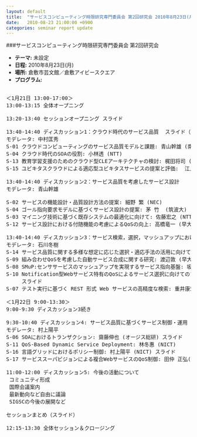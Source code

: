 ```yaml
---
layout: default
title:  "サービスコンピューティング時限研究専門委員会 第2回研究会 2010年8月23日(月)"
date:   2010-08-23 21:00:00 +0900
categories: seminar report update
---
```


###サービスコンピューティング時限研究専門委員会 第2回研究会
- __テーマ:__ 未設定
- __日程:__ 2010年8月23日(月)
- __場所:__ 倉敷市芸文館／倉敷アイビースクエア
- __プログラム:__

<pre>

＜1月21日 13:00-17:00＞
13:00-13:15 全体オープニング

13:20-13:40 セッションオープニング スライド

13:40-14:40 ディスカッション1：クラウド時代のサービス品質  スライド（まとめ）
モデレータ: 中村匡秀
S-01 クラウドコンピューティングのサービス品質モデルと課題: 青山幹雄 (南山大) スライド
S-04 クラウド時代のSOAの役割: 小林透 (NTT)
S-13 教育学習支援のためのクラウド型CLEアーキテクチャの検討: 梶田将司 (名大) (不参加)
S-15 ユビキタスクラウドによる適応型ユビキタスサービスの提案と評価:  江上公一 (神戸大) スライド

13:40-14:40 ディスカッション2：サービス品質を考慮したサービス設計
モデレータ: 青山幹雄

S-02 サービスの機能設計・品質設計方法の提案: 細野 繁 (NEC)
S-04 ゴール指向要求モデルに基づくサービス設計の提案: 茅 竹  (筑波大)
S-03 マイニング技術に基づく既存システムの最適化に向けて: 佐藤宏之 (NTT)
S-12 サービス設計における付随機能の考慮によるQoSの向上: 高橋竜一 (早大) スライド

13:40-14:40 ディスカッション3：サービス検索，選択，マッシュアップにおけるサービス品質
モデレータ: 石川冬樹
S-14 サービス品質に関する多様な想定に応じた選択・適応手法の活用に向けて:  石川冬樹 (NII)
S-09 組み合わせQoSを考慮した自動サービス合成に関する研究: 渡辺敦 (早大) スライド
S-08 SMuP:センササービスのマッシュアップを実現するサービス指向基盤: 坂本 寛幸 (神戸大)  スライド
S-10 Notification型Webサービス特有のQoSによるサービス選択に向けてのアプローチ: 片渕 聡 (早大)
     スライド
S-07 テスト実行に基づく REST 形式 Web サービスの高精度な検索: 重井康宏 (早大)

＜1月22日 9:00-13:30＞
9:00-9:30 ディスカッション3続き

9:30-10:40 ディスカッション4: サービス品質に基づくサービス制御・運用 スライド（まとめ）
モデレータ: 村上陽平
S-06 SOAにおけるトランザクション: 齋藤伸也 (オージス総研) スライド
S-11 QoS-Based Dynamic Service Deployment: 林冬惠 (NICT)
S-16 言語グリッドにおけるポリシー制御: 村上陽平 (NICT) スライド
S-17 サービススーパビジョンによる複合WebサービスのQoS制御: 田仲 正弘(NICT)

11:00-12:00 ディスカッション5: 今後の活動について
 コミュニティ形成
 国際会議案内
 最新動向など自由に議論
 SIGSCの今後の展開など

セッションまとめ（スライド）

12:15-13:30 全体セッション＆クロージング

</pre>

